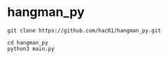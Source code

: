 # hangman_py
```     
git clone https://github.com/hac01/hangman_py.git 

cd hangman_py 
python3 main.py 



```
